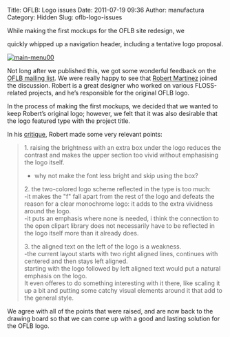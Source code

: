 Title: OFLB: Logo issues
Date: 2011-07-19 09:36
Author: manufactura
Category: Hidden
Slug: oflb-logo-issues

<!--:en-->While making the first mockups for the OFLB site redesign, we
quickly whipped up a navigation header, including a tentative logo
proposal.

[![](http://blog.manufacturaindependente.org/wp-content/uploads/2011/07/main-menu00.png "main-menu00")](http://blog.manufacturaindependente.org/wp-content/uploads/2011/07/main-menu00.png)

Not long after we published this, we got some wonderful feedback on the
[OFLB mailing
list](http://lists.freedesktop.org/mailman/listinfo/openfontlibrary). We
were really happy to see that [Robert Martinez](http://mray.de/) joined
the discussion. Robert is a great designer who worked on various
FLOSS-related projects, and he’s responsible for the original OFLB logo.

In the process of making the first mockups, we decided that we wanted to
keep Robert’s original logo; however, we felt that it was also desirable
that the logo featured type with the project title.

In his
[critique](http://lists.freedesktop.org/archives/openfontlibrary/2011-July/003366.html),
Robert made some very relevant points:

> 1\. raising the brightness with an extra box under the logo reduces the
> contrast and makes the upper section too vivid without emphasising the
> logo itself.  
>  - why not make the font less bright and skip using the box?
>
> 2\. the two-colored logo scheme reflected in the type is too much:  
>  -it makes the "f" fall apart from the rest of the logo and defeats the
> reason for a clear monochrome logo: it adds to the extra vividness
> around the logo.  
>  -it puts an emphasis where none is needed, i think the connection to
> the open clipart library does not necessarily have to be reflected in
> the logo itself more than it already does.
>
> 3\. the aligned text on the left of the logo is a weakness.  
>  -the current layout starts with two right aligned lines, continues with
> centered and then stays left aligned.  
>  starting with the logo followed by left aligned text would put a
> natural emphasis on the logo.  
>  It even offeres to do something interesting with it there, like scaling
> it up a bit and putting some catchy visual elements around it that add
> to the general style.

We agree with all of the points that were raised, and are now back to
the drawing board so that we can come up with a good and lasting
solution for the OFLB logo.<!--:-->


